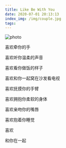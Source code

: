 ```yaml
---
title: Like Be With You
date: 2020-07-01 20:13:13
index_img: /img/couple.jpg
tags:
---
```

![photo](/img/together.jpg)

喜欢牵你的手

喜欢听你温柔的声音

喜欢看你做饭的样子

喜欢和你一起窝在沙发看电视

喜欢抚摸你的手臂

喜欢拥抱你柔软的身体

喜欢亲吻你的嘴唇

喜欢抱着你睡觉

喜欢

和你在一起




